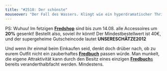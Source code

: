 ```yaml
---
title: "#2518: Der schönste"
mouseover: "Der Fall des Wassers. Klingt wie ein hyperdramatischer Thriller."
---
```


PS:
Wuhuu! 
Im fetzigen <a href="http://fred-o-mat.spreadshirt.net/" title="Fredshop"><strong>Fredshop</strong></a> sind bis zum 14.08. alle Accessoires um <strong>20%</strong> gesenkt!
Bestellt also, soviel ihr könnt!
Der Mindestbestellwert ist 40€, und der supergeheime Gutscheincode lautet 
<strong>UNSERESCHÄTZE2012</strong>

Und wenn ihr einmal beim Einkaufen seid, denkt doch drüber nach, ob zu eurem Outfit nicht ein zauberhaftes <a href="http://www.fonflatter.de/fredbuch/" title="Fredbuch"><strong>Fredbuch</strong></a> passen würde. Man munkelt, die eigene Attraktivität kann durch den Besitz eines einzigen <a href="http://www.fonflatter.de/fredbuch/" title="Fredbuch"><strong>Fredbuch</strong>s</a> bereits veranderthalbfacht werden. 
Mindestens.
